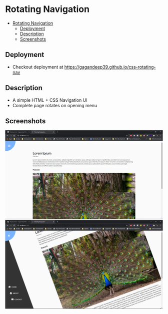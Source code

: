 # Rotating Navigation

- [Rotating Navigation](#rotating-navigation)
  - [Deployment](#deployment)
  - [Description](#description)
  - [Screenshots](#screenshots)

## Deployment

- Checkout deployment at <https://gagandeep39.github.io/css-rotating-nav>

## Description

- A simple HTML + CSS Navigation UI
- Complete page rotates on opening menu

## Screenshots

![Screenshot Complete](./assets/screenshot_1.png)
![Screenshot Partial](./assets/screenshot_2.png)
